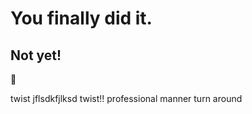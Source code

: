 # You finally did it.
## Not yet!
:bug:

twist
jflsdkfjlksd
twist!!
professional manner
turn around
